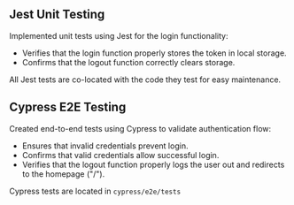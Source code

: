 ## Jest Unit Testing

Implemented unit tests using Jest for the login functionality:

- Verifies that the login function properly stores the token in local storage.
- Confirms that the logout function correctly clears storage.

All Jest tests are co-located with the code they test for easy maintenance.

## Cypress E2E Testing

Created end-to-end tests using Cypress to validate authentication flow:

- Ensures that invalid credentials prevent login.
- Confirms that valid credentials allow successful login.
- Verifies that the logout function properly logs the user out and redirects to the homepage ("/").

Cypress tests are located in `cypress/e2e/tests`
